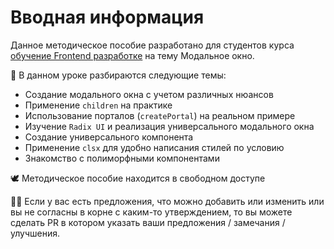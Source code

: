 # Вводная информация

Данное методическое пособие разработано для студентов курса
[обучение Frontend разработке](https://it-incubator.io/education/front-end) на тему Модальное окно.

🎯 В данном уроке разбираются следующие темы:

- Создание модального окна с учетом различных нюансов
- Применение `children` на практике
- Использование порталов (`createPortal`) на реальном примере
- Изучение `Radix UI` и реализация универсального модального окна
- Создание универсального компонента
- Применение `clsx` для удобно написания стилей по условию
- Знакомство с полиморфными компонентами

🕊️ Методическое пособие находится в свободном доступе

🧑‍🏫 Если у вас есть предложения, что можно добавить или изменить или вы не согласны в корне с каким-то утверждением, то вы
можете сделать PR в котором указать ваши предложения / замечания / улучшения.
